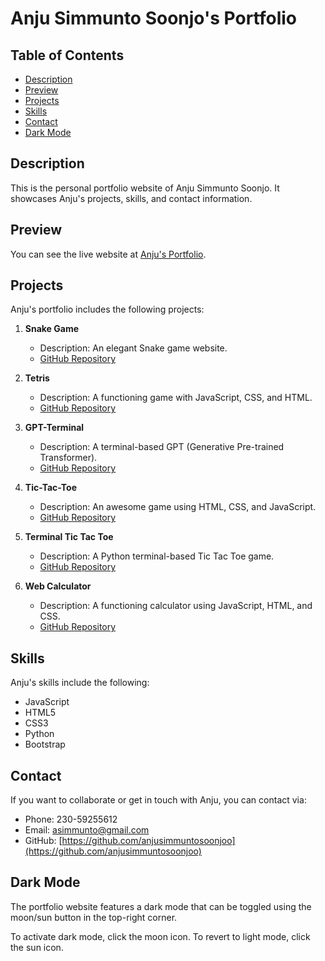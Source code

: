 # Anju Simmunto Soonjo's Portfolio

## Table of Contents

- [Description](#description)
- [Preview](#preview)
- [Projects](#projects)
- [Skills](#skills)
- [Contact](#contact)
- [Dark Mode](#dark-mode)

## Description

This is the personal portfolio website of Anju Simmunto Soonjo. It showcases Anju's projects, skills, and contact information.

## Preview

You can see the live website at [Anju's Portfolio](https://anjusimmuntosoonjoo.github.io/Portfolio/).

## Projects

Anju's portfolio includes the following projects:

1. **Snake Game**
   - Description: An elegant Snake game website.
   - [GitHub Repository](https://github.com/anjusimmuntosoonjoo/Snake-game)

2. **Tetris**
   - Description: A functioning game with JavaScript, CSS, and HTML.
   - [GitHub Repository](https://github.com/anjusimmuntosoonjoo/Tetris)

3. **GPT-Terminal**
   - Description: A terminal-based GPT (Generative Pre-trained Transformer).
   - [GitHub Repository](https://github.com/anjusimmuntosoonjoo/GPT-Terminal)

4. **Tic-Tac-Toe**
   - Description: An awesome game using HTML, CSS, and JavaScript.
   - [GitHub Repository](https://github.com/anjusimmuntosoonjoo/Tic-Tac-Toe)

5. **Terminal Tic Tac Toe**
   - Description: A Python terminal-based Tic Tac Toe game.
   - [GitHub Repository](https://github.com/anjusimmuntosoonjoo/terminal-OX)

6. **Web Calculator**
   - Description: A functioning calculator using JavaScript, HTML, and CSS.
   - [GitHub Repository](https://github.com/anjusimmuntosoonjoo/Calculator)

## Skills

Anju's skills include the following:

- JavaScript
- HTML5
- CSS3
- Python
- Bootstrap

## Contact

If you want to collaborate or get in touch with Anju, you can contact via:

- Phone: 230-59255612
- Email: asimmunto@gmail.com
- GitHub: [https://github.com/anjusimmuntosoonjoo](https://github.com/anjusimmuntosoonjoo)

## Dark Mode

The portfolio website features a dark mode that can be toggled using the moon/sun button in the top-right corner.

To activate dark mode, click the moon icon. To revert to light mode, click the sun icon.
